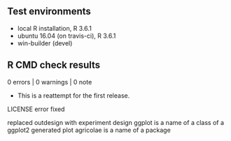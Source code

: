 ## Test environments
* local R installation, R 3.6.1
* ubuntu 16.04 (on travis-ci), R 3.6.1
* win-builder (devel)

## R CMD check results

0 errors | 0 warnings | 0 note

* This is a reattempt for the first release.

LICENSE error fixed

replaced outdesign with experiment design
ggplot is a name of a class of a ggplot2 generated plot
agricolae is a name of a package

